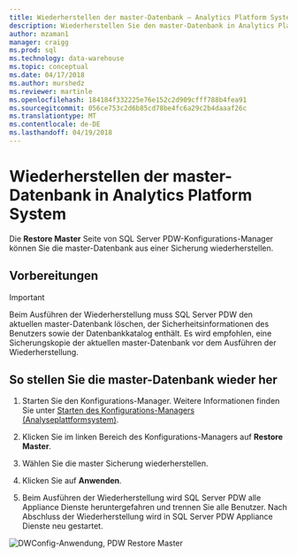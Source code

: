```yaml
---
title: Wiederherstellen der master-Datenbank – Analytics Platform System | Microsoft Docs
description: Wiederherstellen Sie den master-Datenbank in Analytics Platform System an.
author: mzaman1
manager: craigg
ms.prod: sql
ms.technology: data-warehouse
ms.topic: conceptual
ms.date: 04/17/2018
ms.author: murshedz
ms.reviewer: martinle
ms.openlocfilehash: 184184f332225e76e152c2d909cfff788b4fea91
ms.sourcegitcommit: 056ce753c2d6b85cd78be4fc6a29c2b4daaaf26c
ms.translationtype: MT
ms.contentlocale: de-DE
ms.lasthandoff: 04/19/2018
---
```

# <a name="restore-the-master-database-in-analytics-platform-system"></a>Wiederherstellen der master-Datenbank in Analytics Platform System
Die **Restore Master** Seite von SQL Server PDW-Konfigurations-Manager können Sie die master-Datenbank aus einer Sicherung wiederherstellen.  
  
## <a name="before-you-begin"></a>Vorbereitungen  
  
> [!IMPORTANT]  
> Beim Ausführen der Wiederherstellung muss SQL Server PDW den aktuellen master-Datenbank löschen, der Sicherheitsinformationen des Benutzers sowie der Datenbankkatalog enthält. Es wird empfohlen, eine Sicherungskopie der aktuellen master-Datenbank vor dem Ausführen der Wiederherstellung.  
  
## <a name="to-restore-the-master-database"></a>So stellen Sie die master-Datenbank wieder her  
  
1.  Starten Sie den Konfigurations-Manager. Weitere Informationen finden Sie unter [Starten des Konfigurations-Managers &#40;Analyseplattformsystem&#41;](launch-the-configuration-manager.md).  
  
2.  Klicken Sie im linken Bereich des Konfigurations-Managers auf **Restore Master**.  
  
3.  Wählen Sie die master Sicherung wiederherstellen.  
  
4.  Klicken Sie auf **Anwenden**.  
  
5.  Beim Ausführen der Wiederherstellung wird SQL Server PDW alle Appliance Dienste heruntergefahren und trennen Sie alle Benutzer. Nach Abschluss der Wiederherstellung wird in SQL Server PDW Appliance Dienste neu gestartet.  
  
![DWConfig-Anwendung, PDW Restore Master](./media/restore-the-master-database/SQL_Server_PDW_DWConfig_ApplPDWRestore.png "SQL_Server_PDW_DWConfig_ApplPDWRestore")  
  
